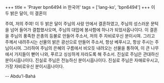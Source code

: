 +++
title = 'Prayer bpn6494 in 한국어'
tags = ['lang-ko', 'bpn6494']
+++
이 두 밝은 달이, 이 결혼이

주여, 저의 주여! 이 두 밝은 달이 주님의 사랑 안에서 결혼하였고, 주님의 성스러운 문턱을 넘어 들어가 결합했사오며, 주님의 대업에 봉사함에 하나가 되었사옵나이다. 이 결혼을 주님의 풍족한 은총의 등불로 만들어 주소서, 저의 주 자비로우신 분이시여. 그리고 주께서 내려주시는 선물의 밝은 광선으로 만들어 주소서, 항상 베푸시고, 항상 주시는 주님이시여. 그리하여 주님의 은혜의 구름에서 비오듯 내려오는 선물을 통하여, 이 큰 나무에서 가지들이 뻗어 나와, 푸르고 싱싱하게 자라도록 해 주소서.
진실로 주님은 관대하신 분이시옵나이다. 진실로 주님은 전능하신 분이시옵나이다. 진실로 주님은 자애로우시고, 가장 자비로우신 분이시옵나이다.

-- Abdu'l-Bahá
